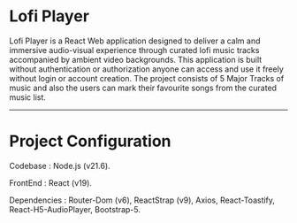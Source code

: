 # Lofi Player

Lofi Player is a React Web application designed to deliver a calm and immersive audio-visual experience through curated lofi music tracks accompanied by ambient video backgrounds. This application is built without authentication or authorization anyone can access and use it freely without login or account creation. The project consists of 5 Major Tracks of music and also the users can mark their favourite songs from the curated music list.
________________________________________________

# Project Configuration
Codebase     : Node.js (v21.6).

FrontEnd     : React (v19).

Dependencies : Router-Dom (v6), ReactStrap (v9), Axios, React-Toastify, React-H5-AudioPlayer, Bootstrap-5.
